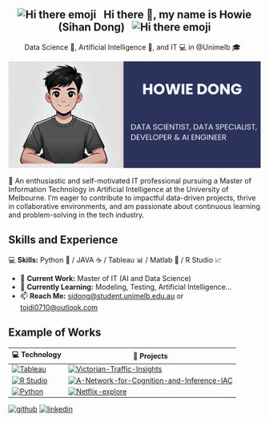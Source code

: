 <div align="center">
  <h2>
    <img src="https://user-images.githubusercontent.com/74038190/213844263-a8897a51-32f4-4b3b-b5c2-e1528b89f6f3.png" width="50px" alt="Hi there emoji" /> 
    &nbsp; Hi there 👋, my name is Howie (Sihan Dong) &nbsp; 
    <img src="https://user-images.githubusercontent.com/74038190/213844263-a8897a51-32f4-4b3b-b5c2-e1528b89f6f3.png" width="50px" alt="Hi there emoji" />
  </h2>
</div>

<div align="center">
  <p>
    Data Science 🔢, Artificial Intelligence 🧠, and IT 💻 in @Unimelb 🎓 &nbsp;
  </p>
</div>


![Profile Photo](./profile_photo.png)

🚀 An enthusiastic and self-motivated IT professional pursuing a Master of Information Technology in Artificial Intelligence at the University of Melbourne. I’m eager to contribute to impactful data-driven projects, thrive in collaborative environments, and am passionate about continuous learning and problem-solving in the tech industry.

## Skills and Experience

💻 **Skills:** Python 🐍 / JAVA ☕ / Tableau 📊 / Matlab 📐 / R Studio 📈  

- 🔭 **Current Work:** Master of IT (AI and Data Science) 
- 🌱 **Currently Learning:** Modeling, Testing, Artificial Intelligence... 
- 📫 **Reach Me:** sidong@student.unimelb.edu.au or toidi0710@outlook.com

## Example of Works
<!-- START OF PROFILE STACK, DO NOT REMOVE -->
| 💻 **Technology** | 🚀 **Projects** |
| - | - |
|[![Tableau](https://img.shields.io/static/v1?label=&message=Tableau&color=E97627&logo=tableau&logoColor=FFFFFF)](https://www.tableau.com/)|[![Victorian-Traffic-Insights](https://img.shields.io/static/v1?label=&message=Victorian-Traffic-Insights&color=000605&logo=github&logoColor=FFFFFF&labelColor=000605)](https://github.com/HowieSihanDong/Victorian-Traffic-Insights-Tableau-Visualization.git)|
|[![R Studio](https://img.shields.io/static/v1?label=&message=R%20Studio&color=75AADB&logo=rstudio&logoColor=FFFFFF)](https://www.rstudio.com/)|[![A-Network-for-Cognition-and-Inference-IAC](https://img.shields.io/static/v1?label=&message=A-Network-for-Cognition-and-Inference-IAC&color=000605&logo=github&logoColor=FFFFFF&labelColor=000605)](https://github.com/HowieSihanDong/A-Network-for-Cognition-and-Inference-IAC.git)|
|[![Python](https://img.shields.io/static/v1?label=&message=Python&color=3776AB&logo=python&logoColor=FFFFFF)](https://www.python.org/)|[![Netflix-explore](https://img.shields.io/static/v1?label=&message=Netflix-explore&color=E50914&logo=netflix&logoColor=FFFFFF)](https://github.com/HowieSihanDong/Netflix-explore.git)|


<!-- END OF PROFILE STACK, DO NOT REMOVE -->



[<img src='https://cdn.jsdelivr.net/npm/simple-icons@3.0.1/icons/github.svg' alt='github' height='40'>](https://github.com/HowieSihanDong)  [<img src='https://cdn.jsdelivr.net/npm/simple-icons@3.0.1/icons/linkedin.svg' alt='linkedin' height='40'>](https://www.linkedin.com/in/www.linkedin.com/in/howie-sihan-dong/)  

